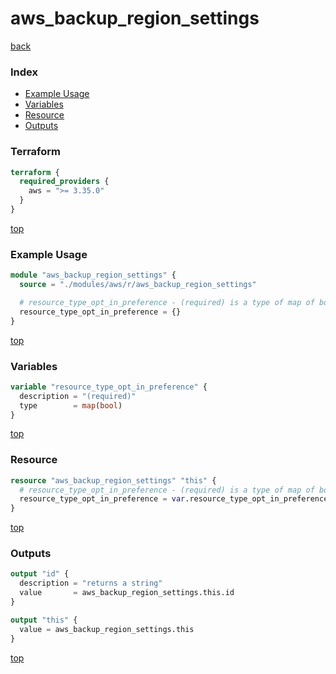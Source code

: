 # aws_backup_region_settings

[back](../aws.md)

### Index

- [Example Usage](#example-usage)
- [Variables](#variables)
- [Resource](#resource)
- [Outputs](#outputs)

### Terraform

```terraform
terraform {
  required_providers {
    aws = ">= 3.35.0"
  }
}
```

[top](#index)

### Example Usage

```terraform
module "aws_backup_region_settings" {
  source = "./modules/aws/r/aws_backup_region_settings"

  # resource_type_opt_in_preference - (required) is a type of map of bool
  resource_type_opt_in_preference = {}
}
```

[top](#index)

### Variables

```terraform
variable "resource_type_opt_in_preference" {
  description = "(required)"
  type        = map(bool)
}
```

[top](#index)

### Resource

```terraform
resource "aws_backup_region_settings" "this" {
  # resource_type_opt_in_preference - (required) is a type of map of bool
  resource_type_opt_in_preference = var.resource_type_opt_in_preference
}
```

[top](#index)

### Outputs

```terraform
output "id" {
  description = "returns a string"
  value       = aws_backup_region_settings.this.id
}

output "this" {
  value = aws_backup_region_settings.this
}
```

[top](#index)